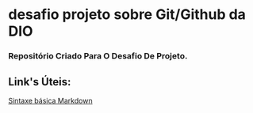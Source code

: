 #  desafio projeto sobre Git/Github da DIO
### Repositório Criado Para O Desafio De Projeto. 

## Link's Úteis:
[Sintaxe básica Markdown](https://www.markdownguide.org/basic-syntax/)
